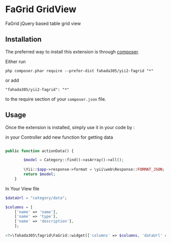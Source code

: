FaGrid GridView
===============
FaGrid jQuery based table grid view

Installation
------------

The preferred way to install this extension is through [composer](http://getcomposer.org/download/).

Either run

```
php composer.phar require --prefer-dist fahada305/yii2-fagrid "*"
```

or add

```
"fahada305/yii2-fagrid": "*"
```

to the require section of your `composer.json` file.


Usage
-----

Once the extension is installed, simply use it in your code by  :

in your Controller add new function for getting data 

```php

public function actionData() {

		$model = Category::find()->asArray()->all();
		
		\Yii::$app->response->format = \yii\web\Response::FORMAT_JSON;
		return $model;
	}
```
In Your View file 

```php
$dataUrl = "category/data"; 

$columns = [
	['name' => 'name'],
	['name' => 'type'],
	['name' => 'description'],
	];
	
<?=\fahada305\fagrid\FaGrid::widget(['columns' => $columns, 'dataUrl' => $dataUrl]);?>```

